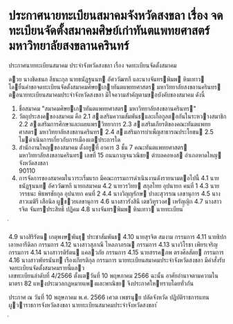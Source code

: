 
# ประกาศนายทะเบียนสมาคมจังหวัดสงขลา เรื่อง จดทะเบียนจัดตั้งสมาคมศิษย์เก่าทันตแพทยศาสตร์ มหาวิทยาลัยสงขลานครินทร์
      
      

      
      

ประกาศนายทะเบียนสมาคม 
ประจําจังหวัดสงขลา 
เรื่อง   จดทะเบียนจัดตั้งสมาคม 
 
 
ดวย  นางชิดชนก  ลีธนะกุล  นายธนัฏฐนนท  อัศววัฒฑกี  และนางจันทรพิมพ  หินเทาว   
ไดยื่นคําขอจดทะเบียนจัดตั้งสมาคมศิษยเกาทันตแพทยศาสตร  มหาวิทยาลัยสงขลานครินทร   
ตอนายทะเบียนสมาคมประจําจังหวัดสงขลา  มีใจความสําคัญตามขอบังคับของสมาคม  ดังนี้ 
1. ชื่อสมาคม  "สมาคมศิษยเกาทันตแพทยศาสตร  มหาวิทยาลัยสงขลานครินทร" 
2. วัตถุประสงคของสมาคม  คือ 
 2.1 สงเสริมความสัมพันธและเกื้อกูลตอกันในระหวางสมาชิก 
 2.2 สงเสริมการศึกษาและเผยแพรวิทยาการ 
 2.3 สงเสริมเกียรติของคณะทันตแพทยศาสตร  มหาวิทยาลัยสงขลานครินทร 
 2.4 สงเสริมการบําเพ็ญสาธารณประโยชน 
 2.5 ไมดําเนินการเกี่ยวกับการเมืองแตประการใด 
3. สํานักงานใหญของสมาคม  ตั้งอยูที่  อาคาร  3  ชั้น    7  คณะทันตแพทยศาสตร   
มหาวิทยาลัยสงขลานครินทร  เลขที่    15  ถนนกาญจนวณิชย  ตําบลคอหงส  อําเภอหาดใหญ  จังหวัดสงขลา   
90110 
4. การจัดการของสมาคมในวาระเริ่มแรก  มีคณะกรรมการดําเนินงานดังรายนามตอไปนี้ 
 4.1 นายธนัฏฐนนท  อัศววัฒฑกี นายกสมาคม 
 4.2 นายวรวิทย  สกุลไทย อุปนายก  คนที่  1 
 4.3 นายวรรธนะ  พิธพรชัยกุล อุปนายก  คนที่  2 
 4.4 นางวิญญรักษ  ปาละสุวรรณ เลขานุการ 
 4.5 นางสาวเมฆิรี  เสือนิล ผูชวยเลขานุการ 
 4.6 นางสาวรังสินี  เตชวิทูรวงศ เหรัญญิก 
 4.7 นางสาวรจิต  จันทรประสิทธิ์ ปฏิคม 
 4.8 นางจันทรพิมพ  หินเทาว นายทะเบียน 
้
 
่
 

 4.9 นางสิริรัตน  เกตุพงษพันธุ ประชาสัมพันธ 
 4.10 นายสุรจิต  สมงาม กรรมการ 
 4.11 นายธิปก  เลาหอารีดิลก กรรมการ 
 4.12 นางสาวสุภาณี  ไหลภาภรณ กรรมการ 
 4.13 นางวิโรชา  เพียรเจริญ กรรมการ 
 4.14 นางสาวรติรัตน  แคลวภัย กรรมการ 
 4.15 นายสรรคภพ  ตรงศีลสัตย กรรมการ 
 4.16 นางสาวพัทรนันท  เรืองเกียรติกุล กรรมการ 
นายทะเบียนสมาคมประจําจังหวัดสงขลา  มีคําสั่งรับจดทะเบียนจัดตั้งสมาคมรายนี้แลว   
เลขทะเบียนลําดับที่  4/2566  ตั้งแตวันที่  10  พฤษภาคม  2566 
ฉะนั้น  อาศัยอํานาจตามความในมาตรา  82   แหงประมวลกฎหมายแพงและพาณิชย 
จึงประกาศใหทราบโดยทั่วกัน 
 
ประกาศ  ณ  วันที่  10  พฤษภาคม  พ.ศ.  2566 
เศวต  เพชรนุย 
ปลัดจังหวัด  ปฏิบัติราชการแทน 
ผูวาราชการจังหวัดสงขลา 
นายทะเบียนสมาคมประจําจังหวัดสงขลา 
้
 
่
 